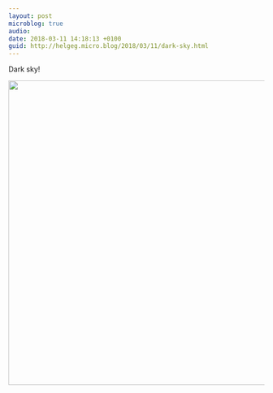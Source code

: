 ```yaml
---
layout: post
microblog: true
audio: 
date: 2018-03-11 14:18:13 +0100
guid: http://helgeg.micro.blog/2018/03/11/dark-sky.html
---
```

Dark sky!

<img src="http://microblog.helgegudmundsen.com/uploads/2018/40af644cd8.jpg" width="600" height="600" />
